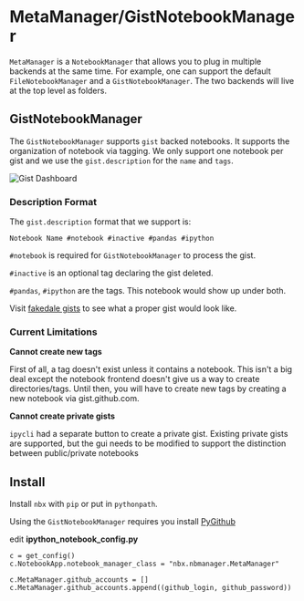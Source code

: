 # MetaManager/GistNotebookManager 

`MetaManager` is a `NotebookManager` that allows you to plug in multiple backends at the same time. For example, one can support the default `FileNotebookManager` and a `GistNotebookManager`. The two backends will live at the top level as folders.

## GistNotebookManager

The `GistNotebookManager` supports `gist` backed notebooks. It supports the organization of notebook via tagging. We only support one notebook per gist and we use the `gist.description` for the `name` and `tags`. 

![Gist Dashboard](https://www.evernote.com/shard/s9/sh/eed510fb-3f5e-4770-93c0-95806dde7837/35f824e1a5659f6165d080c085f321d3/deep/0/gist-3Afakedale-.png)

### Description Format

The `gist.description` format that we support is:

`Notebook Name #notebook #inactive #pandas #ipython`

`#notebook` is required for `GistNotebookManager` to process the gist.

`#inactive` is an optional tag declaring the gist deleted.

`#pandas`, `#ipython` are the tags. This notebook would show up under both.

Visit [fakedale gists](https://gist.github.com/fakedale) to see what a proper gist would look like.

### Current Limitations

**Cannot create new tags**

First of all, a tag doesn't exist unless it contains a notebook. This isn't a big deal except the notebook frontend doesn't give us a way to create directories/tags. Until then, you will have to create new tags by creating a new notebook via gist.github.com. 

**Cannot create private gists**

`ipycli` had a separate button to create a private gist. Existing private gists are supported, but the gui needs to be modified to support the distinction between public/private notebooks

##  Install

Install `nbx` with `pip` or put in `pythonpath`.

Using the `GistNotebookManager` requires you install [PyGithub](https://github.com/jacquev6/PyGithub)

edit **ipython_notebook_config.py**

```
c = get_config()
c.NotebookApp.notebook_manager_class = "nbx.nbmanager.MetaManager"

c.MetaManager.github_accounts = []
c.MetaManager.github_accounts.append((github_login, github_password))
```

